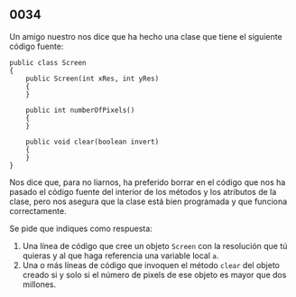 ## 0034

Un amigo nuestro nos dice que ha hecho una clase que tiene el siguiente código fuente:

```
public class Screen
{
	public Screen(int xRes, int yRes)
	{ 
	}
	
	public int numberOfPixels()
	{ 
	}

	public void clear(boolean invert)
	{ 
	}
}
```

Nos dice que, para no liarnos, ha preferido borrar en el código que nos ha pasado el código fuente del interior de los métodos y los atributos de la clase, pero nos asegura que la clase está bien programada y que funciona correctamente.

Se pide que indiques como respuesta:

1. Una línea de código que cree un objeto `Screen` con la resolución que tú quieras y al que haga referencia una variable local `a`.
2. Una o más líneas de código que invoquen el método `clear` del objeto creado si y solo si el número de pixels de ese objeto es mayor que dos millones.
